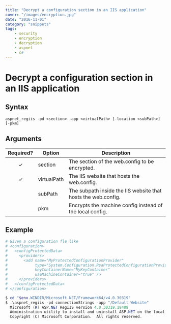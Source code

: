 ```yaml
---
title: "Decrypt a configuration section in an IIS application"
cover: "/images/encryption.jpg"
date: "2016-11-01"
category: "snippets"
tags:
    - security
    - encryption
    - decryption
    - aspnet
    - c#
---
```


# Decrypt a configuration section in an IIS application

## Syntax

```
aspnet_regiis -pd <section> -app <virtualPath> [-location <subPath>] [-pkm]
```

## Arguments 

|   Required?   | Option      | Description                                                   |
| :-----------: | ----------- | ------------------------------------------------------------- |
|   &#10003;    | section     | The section of the web.config to be encrypted.                |
|   &#10003;    | virtualPath | The IIS website that hosts the web.config.                    |
|               | subPath     | The subpath inside the IIS website that hosts the web.config. |
|               | pkm         | Encrypts the machine config instead of the local config.      |

## Example

```powershell
# Given a configuration fle like
# <configuration>
#   <configProtectedData>
#     <providers>
#       <add name="MyProtectedConfigurationProvider" 
#            type="System.Configuration.RsaProtectedConfigurationProvider, ..." 
#            keyContainerName="MyKeyContainer" 
#            useMachineContainer="true" />
#     </providers>
#   </configProtectedData>
# </configuration>

$ cd "$env.WINDIR/Microsoft.NET/Framework64/v4.0.30319"
$ .\aspnet_regiis -pd connectionStrings -app "/Default Website"
  Microsoft (R) ASP.NET RegIIS version 4.0.30319.18408
  Administration utility to install and uninstall ASP.NET on the local machine.
  Copyright (C) Microsoft Corporation.  All rights reserved.


```
